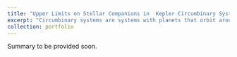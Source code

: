 ```yaml
---
title: "Upper Limits on Stellar Companions in  Kepler Circumbinary Systems"
excerpt: "Circumbinary systems are systems with planets that orbit around both stars of a stellar system. We obtained new spectra of Kepler-34 and Kepler-35, two circumbinary systems, nearly a decade after these systems were originally detected, to search for RV trends from a potential third stellar-mass companion at long periods.<br/><img src='/images/Kepler_34_Spectra.jpg'>"
collection: portfolio
---
```


Summary to be provided soon. 
<!--
This is an item in your portfolio. It can be have images or nice text. If you name the file .md, it will be parsed as markdown. If you name the file .html, it will be parsed as HTML. 
-->
